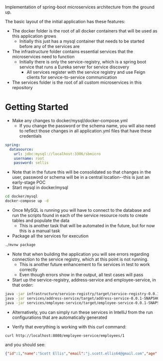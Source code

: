 Implementation of spring-boot microservices architecture from the ground up.

The basic layout of the initial application has these features:

- The docker folder is the root of all docker containers that will be used as this application grows
  - Initially this just has a mysql container that needs to be started before any of the services are
- The infrastructure folder contains essential services that the microservices need to function
  - Initially there is only the service-registry, which is a spring boot service that runs a Eureka server for service discovery
    - All services register with the service registry and use Feign clients for service-to-service communication
- The services folder is the root of all custom microservices in this repository

# Getting Started
- Make any changes to docker/mysql/docker-compose.yml
  - If you change the password or the schema name, you will also need to reflect those changes in all application.yml files that have these credentials
```yaml
spring:
  datasource:
    url: jdbc:mysql://localhost:3306/sbmicro
    username: root
    password: sellis
```
  - Note that in the future this will be consolidated so that changes in the user, password or schema will be in a central location--this is just an early-stage POC
- Start mysql in docker/mysql
```bash
cd docker/mysql
docker-compose up -d
```
- Once MySQL is running you will have to connect to the database and run the scripts found in each of the service resource roots to create tables and populate the data
  - This is another task that will be automated in the future, but for now this is a manual task
- Package all the services for execution
```bash
./mvnw package 
```
  - Note that when building the application you will see errors regarding connection to the service registry, which at this point is not running.  
    - This is another future enhancement to fix services in test to work correctly
    - Even though errors show in the output, all test cases will pass
- Start up the service-registry, address-service and employee-service, in that order:
```bash
java -jar infrastructure/service-registry/target/service-registry-0.0.1-SNAPSHOT.jar
java -jar services/address-service/target/address-service-0.0.1-SNAPSHOT.jar
java -jar services/employee-service/target/employee-service-0.0.1-SNAPSHOT.jar 
```
  - Alternatively, you can simply run these services in IntelliJ from the run configurations that are automatically generated

- Verify that everything is working with this curl command:
```bash
curl http://localhost:8080/employee-service/employees/1 
```
and you should see:
```json
{"id":1,"name":"Scott Ellis","email":"j.scott.ellis64@gmail.com","age":"59","address":{"id":1,"city":"Littleton","state":"Massachusetts"}}
```


